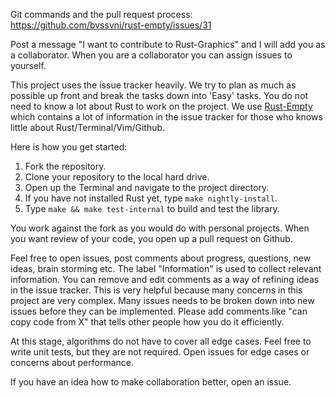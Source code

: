 Git commands and the pull request process: https://github.com/bvssvni/rust-empty/issues/31

Post a message "I want to contribute to Rust-Graphics" and I will add you as a collaborator. When you are a collaborator you can assign issues to yourself.

This project uses the issue tracker heavily. We try to plan as much as possible up front and break the tasks down into 'Easy' tasks. You do not need to know a lot about Rust to work on the project. We use [Rust-Empty](https://github.com/bvssvni/rust-empty) which contains a lot of information in the issue tracker for those who knows little about Rust/Terminal/Vim/Github.

Here is how you get started:

1. Fork the repository.
2. Clone your repository to the local hard drive.
3. Open up the Terminal and navigate to the project directory.
4. If you have not installed Rust yet, type `make nightly-install`.
5. Type `make && make test-internal` to build and test the library.

You work against the fork as you would do with personal projects. When you want review of your code, you open up a pull request on Github.

Feel free to open issues, post comments about progress, questions, new ideas, brain storming etc. The label "Information" is used to collect relevant information. You can remove and edit comments as a way of refining ideas in the issue tracker. This is very helpful because many concerns in this project are very complex. Many issues needs to be broken down into new issues before they can be implemented. Please add comments like "can copy code from X" that tells other people how you do it efficiently.

At this stage, algorithms do not have to cover all edge cases. Feel free to write unit tests, but they are not required. Open issues for edge cases or concerns about performance.

If you have an idea how to make collaboration better, open an issue.
